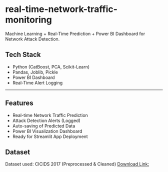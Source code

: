 # real-time-network-traffic-monitoring
Machine Learning + Real-Time Prediction + Power BI Dashboard for Network Attack Detection.


## Tech Stack 
- Python (CatBoost, PCA, Scikit-Learn)
- Pandas, Joblib, Pickle
- Power BI Dashboard
- Real-Time Alert Logging

---

## Features 
- Real-time Network Traffic Prediction
- Attack Detection Alerts (Logged)
- Auto-saving of Predicted Data
- Power BI Visualization Dashboard
- Ready for Streamlit App Deployment

## Dataset 
Dataset used: CICIDS 2017 (Preprocessed & Cleaned)
 [Download Link: ](https://www.kaggle.com/datasets/chethuhn/network-intrusion-dataset?utm_source=chatgpt.com&select=Friday-WorkingHours-Afternoon-DDos.pcap_ISCX.csv
)  

